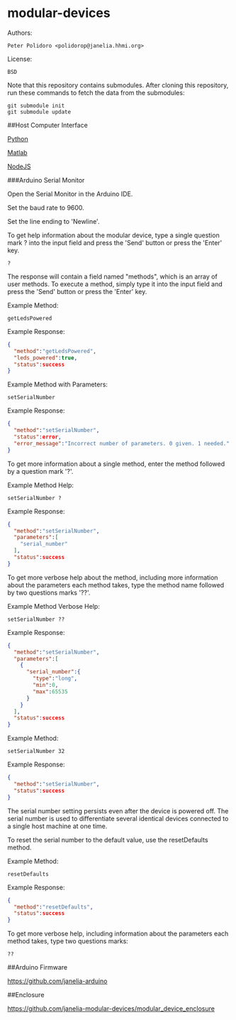 modular-devices
===============

Authors:

    Peter Polidoro <polidorop@janelia.hhmi.org>

License:

    BSD

Note that this repository contains submodules. After cloning this
repository, run these commands to fetch the data from the submodules:

```shell
git submodule init
git submodule update
```

##Host Computer Interface

[Python](https://github.com/janelia-modular-devices/modular_device_python)

[Matlab](https://github.com/janelia-modular-devices/modular_device_matlab)

[NodeJS](https://github.com/janelia-modular-devices/modular_device_nodejs)

###Arduino Serial Monitor

Open the Serial Monitor in the Arduino IDE.

Set the baud rate to 9600.

Set the line ending to 'Newline'.

To get help information about the modular device, type a single
question mark ? into the input field and press the 'Send' button or
press the 'Enter' key.

```shell
?
```

The response will contain a field named "methods", which is an array
of user methods. To execute a method, simply type it into the input
field and press the 'Send' button or press the 'Enter' key.

Example Method:

```shell
getLedsPowered
```

Example Response:

```json
{
  "method":"getLedsPowered",
  "leds_powered":true,
  "status":success
}
```

Example Method with Parameters:

```shell
setSerialNumber
```

Example Response:

```json
{
  "method":"setSerialNumber",
  "status":error,
  "error_message":"Incorrect number of parameters. 0 given. 1 needed."
}
```

To get more information about a single method, enter the method
followed by a question mark '?'.

Example Method Help:

```shell
setSerialNumber ?
```

Example Response:

```json
{
  "method":"setSerialNumber",
  "parameters":[
    "serial_number"
  ],
  "status":success
}
```

To get more verbose help about the method, including more information
about the parameters each method takes, type the method name followed
by two questions marks '??'.

Example Method Verbose Help:

```shell
setSerialNumber ??
```

Example Response:

```json
{
  "method":"setSerialNumber",
  "parameters":[
    {
      "serial_number":{
        "type":"long",
        "min":0,
        "max":65535
      }
    }
  ],
  "status":success
}
```

Example Method:

```shell
setSerialNumber 32
```

Example Response:

```json
{
  "method":"setSerialNumber",
  "status":success
}
```

The serial number setting persists even after the device is powered
off. The serial number is used to differentiate several identical
devices connected to a single host machine at one time.

To reset the serial number to the default value, use the resetDefaults
method.

Example Method:

```shell
resetDefaults
```

Example Response:

```json
{
  "method":"resetDefaults",
  "status":success
}
```

To get more verbose help, including information about the parameters
each method takes, type two questions marks:

```shell
??
```

##Arduino Firmware

<https://github.com/janelia-arduino>

##Enclosure

<https://github.com/janelia-modular-devices/modular_device_enclosure>
